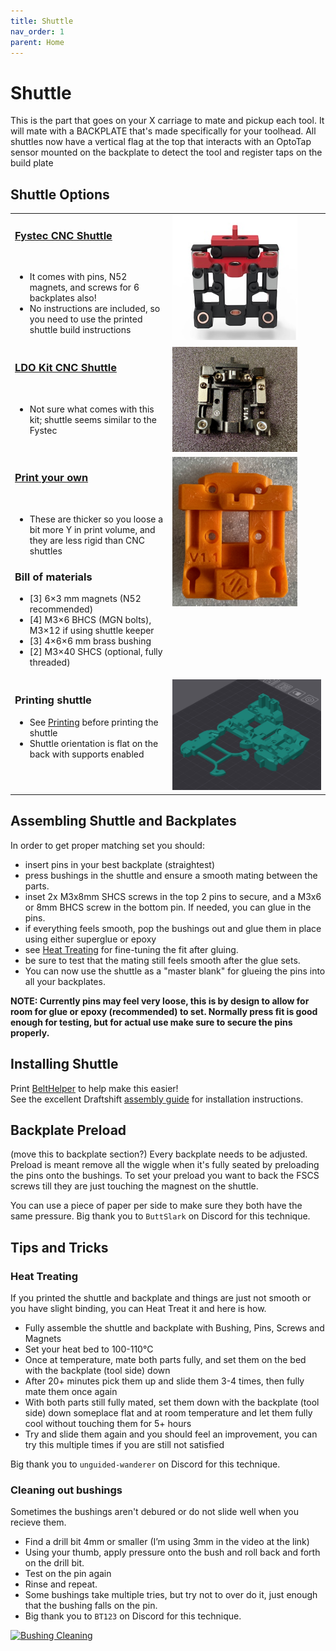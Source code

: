 ```yaml
---
title: Shuttle
nav_order: 1
parent: Home
---
```

# Shuttle

This is the part that goes on your X carriage to mate and pickup each tool. It will mate with a BACKPLATE that's made specifically for your toolhead. All shuttles now have a vertical flag at the top that interacts with an OptoTap sensor mounted on the backplate to detect the tool and register taps on the build plate<br>

## Shuttle Options
<table>
<tr>
	<td valign="top"> 
	<h3><a href="https://www.fysetc.com/products/fysetc-stealthchanger-cnc-shuttle-kit-sb-combo-v2-board-tool-distribution-board-h36-board?variant=44927105040559">Fystec CNC Shuttle</a></h3><br>
	<ul>
		<li>It comes with pins, N52 magnets, and screws for 6 backplates also!</li>
		<li>No instructions are included, so you need to use the printed shuttle build instructions</li>
	</ul></td>
	<td valign="top">
	<img src="media/Shuttle/Fystec_CNC_Shuttle.jpg" width=200>
	</td></tr>
	 
<tr>
	<td valign="top">
	<h3><a href="https://kb-3d.com/store/voron/6008-ldo-motors-stealth-changer-cnc-shuttle-kit-6975415159350.html">LDO Kit CNC Shuttle</a></h3><br>
	<ul>
	<li>Not sure what comes with this kit; shuttle seems similar to the Fystec</li>
	</ul></td>
	<td valign="top">
	<img src="media/Shuttle/LDO_CNC_shuttle.jpg" width=200>
	</td></tr>
		
<tr>
	<td valign="top" width="50%">
	<h3><a href="https://github.com/DraftShift/StealthChanger?tab=readme-ov-file">Print your own</a></h3><br>
	<ul><li>These are thicker so you loose a bit more Y in print volume, and they are less rigid than CNC shuttles</li>
	</ul>
  	<h3>Bill of materials</h3>
  	<ul>
		<li>[3] 6×3 mm magnets (N52 recommended)</li>
		<li>[4] M3×6 BHCS (MGN bolts), M3×12 if using shuttle keeper</li>
		<li>[3] 4×6×6 mm brass bushing</li>
 		<li>[2] M3×40 SHCS (optional, fully threaded)</li>
 	 </ul>
	</td>
	<td valign="top">
	<img src="media/Shuttle/printed_backplate_v1.1.jpg" width=200>
	</td></tr>
<tr><td valign="top">
	<h3>Printing shuttle</h3>
	<ul>
    	<li>See <a href="Printing.md">Printing</a> before printing the shuttle</li>
    	<li>Shuttle orientation is flat on the back with supports enabled</li>
  	</ul>
	</td><td valign="top">
	<img src="media/Print_orientation.jpg" width="320" alt="Print Orientation">
	</td></tr>
</table>

## Assembling Shuttle and Backplates
In order to get proper matching set you should:
- insert pins in your best backplate (straightest)
- press bushings in the shuttle and ensure a smooth mating between the parts.
- inset 2x M3x8mm SHCS screws in the top 2 pins to secure, and a M3x6 or 8mm BHCS screw in the bottom pin. If needed, you can glue in the pins.
- if everything feels smooth, pop the bushings out and glue them in place using either superglue or epoxy
- see [Heat Treating](#heat-treating) for fine-tuning the fit after gluing.
- be sure to test that the mating still feels smooth after the glue sets.
- You can now use the shuttle as a "master blank" for glueing the pins into all your backplates.

**NOTE: Currently pins may feel very loose, this is by design to allow for room for glue or epoxy (recommended) to set.  Normally press fit is good enough for testing, but for actual use make sure to secure the pins properly.**
  
## Installing Shuttle
Print <a href="https://github.com/DraftShift/StealthChanger/tree/main/STLs/Extras/BeltHelper">BeltHelper</a> to help make this easier!<br>
See the excellent Draftshift <a href="https://github.com/DraftShift/StealthChanger/blob/main/Manual/Stealthchanger_Assembly_Guide.pdf">assembly guide</a> for installation instructions.

## Backplate Preload
(move this to backplate section?)
Every backplate needs to be adjusted. Preload is meant remove all the wiggle when it's fully seated by preloading the pins onto the bushings. To set your preload you want to back the FSCS screws till they are just touching the magnest on the shuttle. 

You can use a piece of paper per side to make sure they both have the same pressure.
Big thank you to `ButtSlark` on Discord for this technique.


## Tips and Tricks

### Heat Treating
If you printed the shuttle and backplate and things are just not smooth or you have slight binding, you can Heat Treat it and here is how.
- Fully assemble the shuttle and backplate with Bushing, Pins, Screws and Magnets
- Set your heat bed to 100-110°C
- Once at temperature, mate both parts fully, and set them on the bed with the backplate (tool side) down
- After 20+ minutes pick them up and slide them 3-4 times, then fully mate them once again
- With both parts still fully mated, set them down with the backplate (tool side) down someplace flat and at room temperature and let them fully cool without touching them for 5+ hours
- Try and slide them again and you should feel an improvement, you can try this multiple times if you are still not satisfied

Big thank you to `unguided-wanderer` on Discord for this technique.


### Cleaning out bushings
Sometimes the bushings aren't debured or do not slide well when you recieve them.

- Find a drill bit 4mm or smaller (I’m using 3mm in the video at the link)
- Using your thumb, apply pressure onto the bush and roll back and forth on the drill bit. 
- Test on the pin again
- Rinse and repeat.
- Some bushings take multiple tries, but try not to over do it, just enough that the bushing falls on the pin.
- Big thank you to `BT123` on Discord for this technique.
  
[![Bushing Cleaning](https://img.youtube.com/vi/AHlydBsMJro/0.jpg)](https://www.youtube.com/watch?v=AHlydBsMJro)


